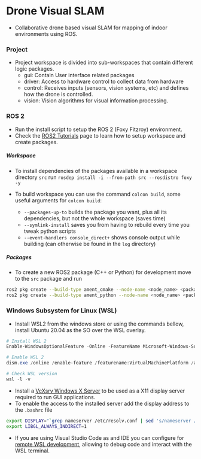 # Drone Visual SLAM

- Collaborative drone based visual SLAM for mapping of indoor environments using ROS.



### Project

- Project workspace is divided into sub-workspaces that contain different logic packages.
  - gui: Contain User interface related packages
  - driver: Access to hardware control to collect data from hardware
  - control: Receives inputs (sensors, vision systems, etc) and defines how the drone is controlled.
  - vision: Vision algorithms for visual information processing.



### ROS 2

- Run the install script to setup the ROS 2 (Foxy Fitzroy) environment. 
- Check the [ROS2 Tutorials](https://index.ros.org/doc/ros2/Tutorials/) page to learn how to setup workspace and create packages.

##### Workspace

- To install dependencies of the packages available in a workspace directory `src` run `rosdep install -i --from-path src --rosdistro foxy -y`
- To build workspace you can use the command `colcon build`,  some useful arguments for `colcon build`:

  - `--packages-up-to` builds the package you want, plus all its dependencies, but not the whole workspace (saves time)
  - `--symlink-install` saves you from having to rebuild every time you tweak python scripts
  - `--event-handlers console_direct+` shows console output while building (can otherwise be found in the `log` directory)

##### Packages

- To create a new ROS2 package (C++ or Python) for development move to the `src` package and run

```bash
ros2 pkg create --build-type ament_cmake --node-name <node_name> <package_name>
ros2 pkg create --build-type ament_python --node-name <node_name> <package_name>
```



### Windows Subsystem for Linux (WSL)

- Install WSL2 from the windows store or using the commands bellow, install Ubuntu 20.04 as the SO over the WSL overlay.

```powershell
# Install WSL 2
Enable-WindowsOptionalFeature -Online -FeatureName Microsoft-Windows-Subsystem-Linux

# Enable WSL 2
dism.exe /online /enable-feature /featurename:VirtualMachinePlatform /all /norestart

# Check WSL version
wsl -l -v
```

- Install a [VcXsrv Windows X Server](https://sourceforge.net/projects/vcxsrv/) to be used as a X11 display server required to run GUI applications.
- To enable the access to the installed server add the display address to the `.bashrc` file

```bash
export DISPLAY="`grep nameserver /etc/resolv.conf | sed 's/nameserver //'`:0"
export LIBGL_ALWAYS_INDIRECT=1
```

- If you are using Visual Studio Code as and IDE you can configure for [remote WSL development](https://code.visualstudio.com/docs/cpp/config-wsl), allowing to debug code and interact with the WSL terminal.

